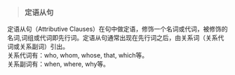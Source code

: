 >### 定语从句
 	
定语从句（Attributive Clauses）在句中做定语，修饰一个名词或代词，被修饰的名词,词组或代词即先行词。定语从句通常出现在先行词之后，由关系词（关系代词或关系副词）引出。 <br>
关系代词有：who, whom, whose, that, which等。 <br>
关系副词有：when, where, why等。 <br>